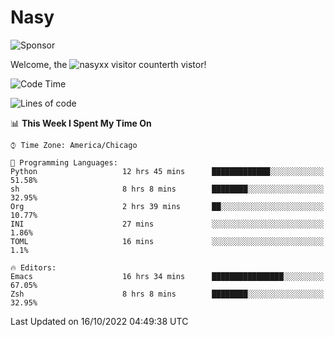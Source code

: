 # Nasy

<!--
<p align="center">
<img height="200" src="https://github-readme-stats.vercel.app/api?username=nasyxx&count_private=true&show_icons=true&theme=dracula&include_all_commits=true"/>
<img height="200" src="https://github-readme-stats.vercel.app/api/top-langs/?username=nasyxx&theme=dracula&hide=html,jupyter+notebook&count_private=true&show_icons=true"/>
</p>

  
----------------
-->

![Sponsor](https://img.shields.io/static/v1.svg?label=Sponsor&message=%E2%9D%A4&logo=GitHub&style=flat&color=pink)
 
Welcome, the ![nasyxx visitor counter](https://count.getloli.com/get/@nasyxx?theme=rule34)th vistor!
 
<!--START_SECTION:waka-->
![Code Time](http://img.shields.io/badge/Code%20Time-2%2C728%20hrs%2032%20mins-blue)

![Lines of code](https://img.shields.io/badge/From%20Hello%20World%20I%27ve%20Written-5%20Million%20lines%20of%20code-blue)

📊 **This Week I Spent My Time On** 

```text
⌚︎ Time Zone: America/Chicago

💬 Programming Languages: 
Python                   12 hrs 45 mins      █████████████░░░░░░░░░░░░   51.58% 
sh                       8 hrs 8 mins        ████████░░░░░░░░░░░░░░░░░   32.95% 
Org                      2 hrs 39 mins       ██░░░░░░░░░░░░░░░░░░░░░░░   10.77% 
INI                      27 mins             ░░░░░░░░░░░░░░░░░░░░░░░░░   1.86% 
TOML                     16 mins             ░░░░░░░░░░░░░░░░░░░░░░░░░   1.1%

🔥 Editors: 
Emacs                    16 hrs 34 mins      ████████████████░░░░░░░░░   67.05% 
Zsh                      8 hrs 8 mins        ████████░░░░░░░░░░░░░░░░░   32.95%

```


 Last Updated on 16/10/2022 04:49:38 UTC
<!--END_SECTION:waka-->

<!-- ![visitors](https://visitor-badge.laobi.icu/badge?page_id=nasyxx.nasyxx) -->
